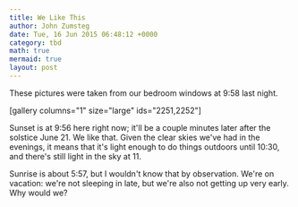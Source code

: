```yaml
---
title: We Like This
author: John Zumsteg
date: Tue, 16 Jun 2015 06:48:12 +0000
category: tbd
math: true
mermaid: true
layout: post
---
```

These pictures were taken from our bedroom windows at 9:58 last night.

[gallery columns="1" size="large" ids="2251,2252"]

Sunset is at 9:56 here right now; it'll be a couple minutes later after the solstice June 21. We like that. Given the clear skies we've had in the evenings, it means that it's light enough to do things outdoors until 10:30, and there's still light in the sky at 11.

Sunrise is about 5:57, but I wouldn't know that by observation. We're on vacation: we're not sleeping in late, but we're also not getting up very early. Why would we?
